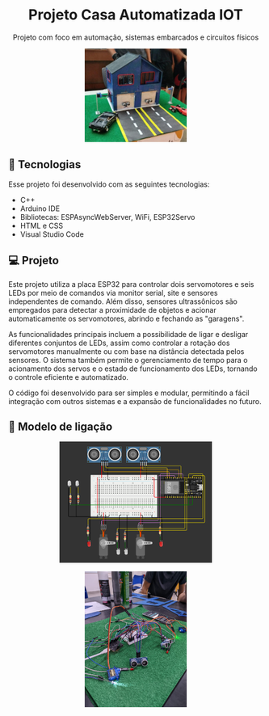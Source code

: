 <h1 align="center"> Projeto Casa Automatizada IOT </h1>

<p align="center">
Projeto com foco em automação, sistemas embarcados e circuitos físicos<br/>
</p>

<p align="center">
  <img alt="" src="./house.jpg" width="40%">
</p>

## 🚀 Tecnologias

Esse projeto foi desenvolvido com as seguintes tecnologias:

- C++
- Arduino IDE
- Bibliotecas: ESPAsyncWebServer, WiFi, ESP32Servo
- HTML e CSS
- Visual Studio Code

## 💻 Projeto

Este projeto utiliza a placa ESP32 para controlar dois servomotores e seis LEDs por meio de comandos via monitor serial, site e sensores independentes de comando. Além disso, sensores ultrassônicos são empregados para detectar a proximidade de objetos e acionar automaticamente os servomotores, abrindo e fechando as "garagens".

As funcionalidades principais incluem a possibilidade de ligar e desligar diferentes conjuntos de LEDs, assim como controlar a rotação dos servomotores manualmente ou com base na distância detectada pelos sensores. O sistema também permite o gerenciamento de tempo para o acionamento dos servos e o estado de funcionamento dos LEDs, tornando o controle eficiente e automatizado.

O código foi desenvolvido para ser simples e modular, permitindo a fácil integração com outros sistemas e a expansão de funcionalidades no futuro.

## 🧵 Modelo de ligação
<p align="center">
  <img alt="" src="./wokwi.png" width="60%">
</p>
<p align="center">
  <img alt="" src="./circuit.jpg" width="40%">
</p>

